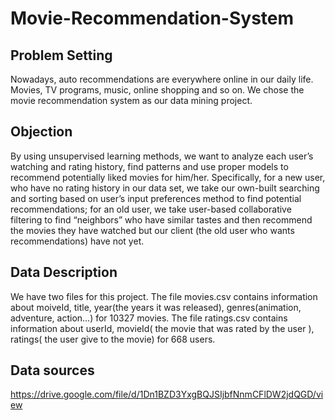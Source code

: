 # Movie-Recommendation-System

## Problem Setting
Nowadays, auto recommendations are everywhere online in our daily life. Movies, TV programs, music, online shopping and so on.
We chose the movie recommendation system as our data mining project.

## Objection
By using unsupervised learning methods, we want to analyze each user’s watching and rating history, 
find patterns and use proper models to recommend potentially liked movies for him/her. Specifically, 
for a new user, who have no rating history in our data set, we take our own-built searching and sorting based on user’s input preferences method to find potential recommendations;
for an old user, we take user-based collaborative filtering to find “neighbors” who have similar tastes and then recommend the movies they have watched but our client (the old user who wants recommendations) have not yet.


## Data Description
We have two files for this project.
The file movies.csv contains information about moiveId, title, year(the years it was released), genres(animation, adventure, action...) for 10327 movies.
The file ratings.csv contains information about userId, movieId( the movie that was rated by the user ), ratings( the user give to the movie) for 668 users.

## Data sources
https://drive.google.com/file/d/1Dn1BZD3YxgBQJSIjbfNnmCFlDW2jdQGD/view

